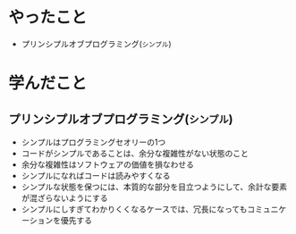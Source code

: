 # やったこと
- プリンシプルオブプログラミング(`シンプル`)

# 学んだこと

## プリンシプルオブプログラミング(`シンプル`)
- シンプルはプログラミングセオリーの1つ
- コードがシンプルであることは、余分な複雑性がない状態のこと
- 余分な複雑性はソフトウェアの価値を損なわせる
- シンプルになればコードは読みやすくなる
- シンプルな状態を保つには、本質的な部分を目立つようにして、余計な要素が混ざらないようにする
- シンプルにしすぎてわかりくくなるケースでは、冗長になってもコミュニケーションを優先する
